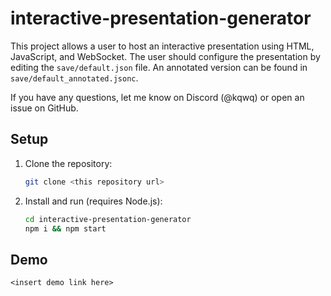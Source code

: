 # interactive-presentation-generator

This project allows a user to host an interactive presentation using HTML, JavaScript, and WebSocket. The user should configure the presentation by editing the `save/default.json` file. An annotated version can be found in `save/default_annotated.jsonc`.

If you have any questions, let me know on Discord (@kqwq) or open an issue on GitHub.

## Setup

1. Clone the repository:
   ```bash
   git clone <this repository url>
   ```
2. Install and run (requires Node.js):
   ```bash
   cd interactive-presentation-generator
   npm i && npm start
   ```

## Demo

`<insert demo link here>`
